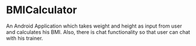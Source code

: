 # BMICalculator
An Android Application which takes weight and height as input from user and calculates his BMI.
Also, there is chat functionality so that user can chat with his trainer.
